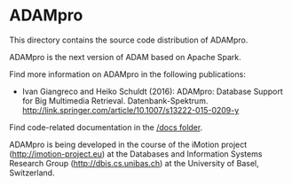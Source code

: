# ADAMpro

This directory contains the source code distribution of ADAMpro. 

ADAMpro is the next version of ADAM based on Apache Spark.

Find more information on ADAMpro in the following publications:

- Ivan Giangreco and Heiko Schuldt (2016): ADAMpro: Database Support for Big Multimedia Retrieval. Datenbank-Spektrum.
http://link.springer.com/article/10.1007/s13222-015-0209-y

Find code-related documentation in the [/docs folder](docs/README.md).


ADAMpro is being developed in the course of the iMotion project (http://imotion-project.eu) at the Databases and Information Systems Research Group (http://dbis.cs.unibas.ch) at the University of Basel, Switzerland.
